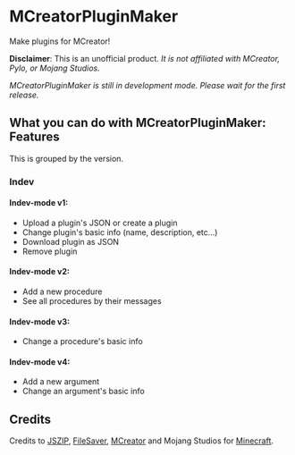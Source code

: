 # MCreatorPluginMaker
Make plugins for MCreator!

**Disclaimer**: This is an unofficial product. *It is not affiliated with MCreator, Pylo, or Mojang Studios.*

*MCreatorPluginMaker is still in development mode. Please wait for the first release.*

## What you can do with MCreatorPluginMaker: Features
This is grouped by the version.

### Indev

#### Indev-mode v1:
 * Upload a plugin's JSON or create a plugin
 * Change plugin's basic info (name, description, etc...)
 * Download plugin as JSON
 * Remove plugin

#### Indev-mode v2:
 * Add a new procedure
 * See all procedures by their messages

#### Indev-mode v3:
 * Change a procedure's basic info

#### Indev-mode v4:
 * Add a new argument
 * Change an argument's basic info

## Credits
Credits to [JSZIP](https://stuk.github.io/jszip), [FileSaver](https://github.com/eligrey/FileSaver.js), [MCreator](https://mcreator.net/about) and Mojang Studios for [Minecraft](https://minecraft.net/).